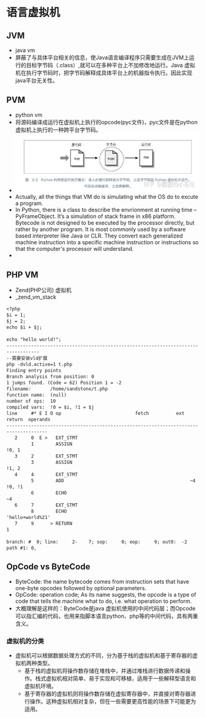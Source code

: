 # 语言虚拟机
## JVM
* java vm
* 屏蔽了与具体平台相关的信息，使Java语言编译程序只需要生成在JVM上运行的目标字节码（.class）,就可以在多种平台上不加修改地运行。Java 虚拟机在执行字节码时，把字节码解释成具体平台上的机器指令执行。因此实现java平台无关性。

## PVM 
* python vm 
* 将源码编译成运行在虚拟机上执行的opcode(pyc文件)，pyc文件是在python虚拟机上执行的一种跨平台字节码。
* ![image](./assets/v2-7d484b599556327b14d1a9695fb5c15c_720w.jpg)
* Actually, all the things that VM do is simulating what the OS do to excute a program.
* In Python, there is a class to describe the envrionment at running time – PyFrameObject. It’s a simulation of stack frame in x86 platform. Bytecode is not designed to be executed by the processor directly, but rather by another program. It is most commonly used by a software based interpreter like Java or CLR. They convert each generalized machine instruction into a specific machine instruction or instructions so that the computer's processor will understand. 
*

## PHP VM
* Zend(PHP公司) 虚拟机
* _zend_vm_stack
```
<?php
$i = 1;
$j = 2;
echo $i + $j;

echo "hello world!";
----------------------------------------------------------------------------------
--需要安装vld扩展
php -dvld.active=1 t.php                
Finding entry points
Branch analysis from position: 0
1 jumps found. (Code = 62) Position 1 = -2
filename:       /home/sandstone/t.php
function name:  (null)
number of ops:  10
compiled vars:  !0 = $i, !1 = $j
line     #* E I O op                           fetch          ext  return  operands
-------------------------------------------------------------------------------------
   2     0  E >   EXT_STMT                                                 
         1        ASSIGN                                                   !0, 1
   3     2        EXT_STMT                                                 
         3        ASSIGN                                                   !1, 2
   4     4        EXT_STMT                                                 
         5        ADD                                              ~4      !0, !1
         6        ECHO                                                     ~4
   6     7        EXT_STMT                                                 
         8        ECHO                                                     'hello+world%21'
   7     9      > RETURN                                                   1

branch: #  0; line:     2-    7; sop:     0; eop:     9; out0:  -2
path #1: 0, 
```

## OpCode vs ByteCode
* ByteCode: the name bytecode comes from instruction sets that have one-byte opcodes followed by optional parameters.
* OpCode: operation code; As its name suggests, the opcode is a type of code that tells the machine what to do, i.e. what operation to perform. 
* 大概理解是这样的：ByteCode是java 虚拟机使用的中间代码层；而Opcode可以指汇编的代码，也用来指脚本语言python、php等的中间代码，具有两重含义。


### 虚拟机的分类
* 虚拟机可以根据数据处理方式的不同，分为基于栈的虚拟机和基于寄存器的虚拟机两种类型。
  * 基于栈的虚拟机将操作数存储在堆栈中，并通过堆栈进行数据传递和操作。栈式虚拟机相对简单、易于实现和可移植，适用于一些解释型语言和虚拟机环境。
  * 基于寄存器的虚拟机则将操作数存储在虚拟寄存器中，并直接对寄存器进行操作。这种虚拟机相对复杂，但在一些需要更高性能的场景下可能更为适用。